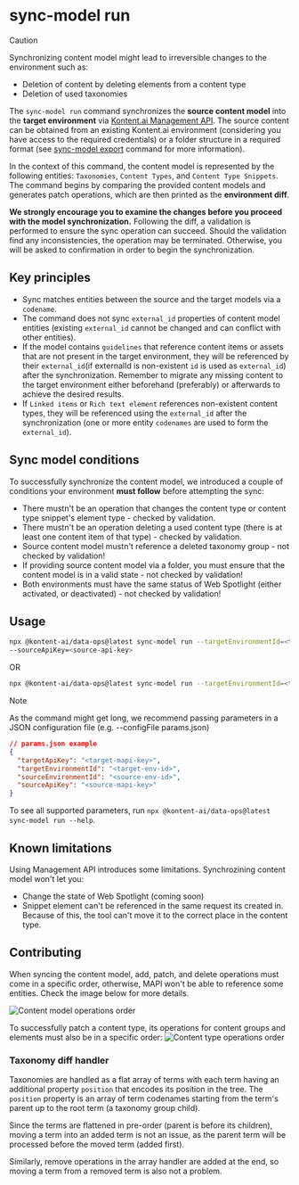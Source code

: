 # sync-model run
> [!CAUTION] 
> Synchronizing content model might lead to irreversible changes to the environment such as:
> - Deletion of content by deleting elements from a content type
> - Deletion of used taxonomies

The `sync-model run` command synchronizes the **source content model** into the **target environment** via [Kontent.ai Management API](https://kontent.ai/learn/docs/apis/openapi/management-api-v2/). The source content can be obtained from an existing Kontent.ai environment (considering you have access to the required credentials) or a folder structure in a required format (see [sync-model export](../export/README.md) command for more information).

In the context of this command, the content model is represented by the following entities: `Taxonomies`, `Content Types`, and `Content Type Snippets`. The command begins by comparing the provided content models and generates patch operations, which are then printed as the **environment diff**.  

**We strongly encourage you to examine the changes before you proceed with the model synchronization.** Following the diff, a validation is performed to ensure the sync operation can succeed. Should the validation find any inconsistencies, the operation may be terminated. Otherwise, you will be asked to confirmation in order to begin the synchronization.

## Key principles
- Sync matches entities between the source and the target models via a `codename`.
- The command does not sync `external_id` properties of content model entities (existing `external_id` cannot be changed and can conflict with other entities). 
- If the model contains `guidelines` that reference content items or assets that are not present in the target environment, they will be referenced by their `external_id`(if externalId is non-existent `id` is used as `external_id`) after the synchronization. Remember to migrate any missing content to the target environment either beforehand (preferably) or afterwards to achieve the desired results.
- If `Linked items` or `Rich text element` references non-existent content types, they will be referenced using the `external_id` after the synchronization (one or more entity `codenames` are used to form the `external_id`).
  
## Sync model conditions
To successfully synchronize the content model, we introduced a couple of conditions your environment **must follow** before attempting the sync:
- There mustn't be an operation that changes the content type or content type snippet's element type - checked by validation.
- There mustn't be an operation deleting a used content type (there is at least one content item of that type) - checked by validation.
- Source content model mustn't reference a deleted taxonomy group - not checked by validation!
- If providing source content model via a folder, you must ensure that the content model is in a valid state - not checked by validation!
- Both environments must have the same status of Web Spotlight (either activated, or deactivated) - not checked by validation!

## Usage
```bash
npx @kontent-ai/data-ops@latest sync-model run --targetEnvironmentId=<target-environment-id> --targetApiKey=<target-management-API-key> --sourceEnvironmentId=<source-environment-id>
--sourceApiKey=<source-api-key>
```
OR

```bash
npx @kontent-ai/data-ops@latest sync-model run --targetEnvironmentId=<target-environment-id> --targetApiKey=<target-management-API-key> --folderName=<path-to-content-folder>
```

> [!NOTE]  
> As the command might get long, we recommend passing parameters in a JSON configuration file (e.g. --configFile params.json)
> ```JSON
> // params.json example
> {
>   "targetApiKey": "<target-mapi-key>",
>   "targetEnvironmentId": "<target-env-id>",
>   "sourceEnvironmentId": "<source-env-id>",
>   "sourceApiKey": "<source-mapi-key>"
> }
> ```

To see all supported parameters, run `npx @kontent-ai/data-ops@latest sync-model run --help`.

## Known limitations
Using Management API introduces some limitations. Synchrozining content model won't let you:
- Change the state of Web Spotlight (coming soon)
- Snippet element can't be referenced in the same request its created in. Because of this, the tool can't move it to the correct place in the content type.

## Contributing

When syncing the content model, add, patch, and delete operations must come in a specific order, otherwise, MAPI won't be able to reference some entities. Check the image below for more details.

![Content model operations order](./images/content_model_operations_order.png)

To successfully patch a content type, its operations for content groups and elements must also be in a specific order:
![Content type operations order](./images/content_type_operations_order.png)

### Taxonomy diff handler

Taxonomies are handled as a flat array of terms with each term having an additional property `position` that encodes its position in the tree.
The `position` property is an array of term codenames starting from the term's parent up to the root term (a taxonomy group child).

Since the terms are flattened in pre-order (parent is before its children), moving a term into an added term is not an issue, as the parent term will be processed before the moved term (added first). 

Similarly, remove operations in the array handler are added at the end, so moving a term from a removed term is also not a problem.
